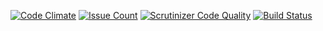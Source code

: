 [![Code Climate](https://codeclimate.com/github/blueberrystream/link-url-setter-for-statink/badges/gpa.svg)](https://codeclimate.com/github/blueberrystream/link-url-setter-for-statink) [![Issue Count](https://codeclimate.com/github/blueberrystream/link-url-setter-for-statink/badges/issue_count.svg)](https://codeclimate.com/github/blueberrystream/link-url-setter-for-statink)
[![Scrutinizer Code Quality](https://scrutinizer-ci.com/g/blueberrystream/link-url-setter-for-statink/badges/quality-score.png?b=master)](https://scrutinizer-ci.com/g/blueberrystream/link-url-setter-for-statink/?branch=master) [![Build Status](https://scrutinizer-ci.com/g/blueberrystream/link-url-setter-for-statink/badges/build.png?b=master)](https://scrutinizer-ci.com/g/blueberrystream/link-url-setter-for-statink/build-status/master)
